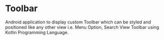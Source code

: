 # Toolbar
Android application to display custom Toolbar which can be styled and positioned like any other view i.e. Menu Option, Search View Toolbar using Kotlin Programming Language.

